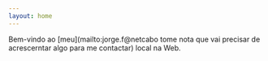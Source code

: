 ```yaml
---
layout: home
---
```

Bem-vindo ao [meu](mailto:jorge.f@netcabo tome nota que vai precisar de acrescerntar algo para me contactar) local na Web.
